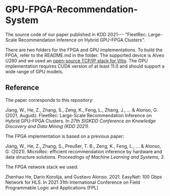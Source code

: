 # GPU-FPGA-Recommendation-System
The source code of our paper published in KDD 2021--- "FleetRec: Large-Scale Recommendation Inference on Hybrid GPU-FPGA Clusters".



There are two folders for the FPGA and GPU implementations. To build the FPGA, refer to the README.md in the folder. The supported device is Alveo U280 and we used an [open-source TCP/IP stack for Vitis](https://github.com/fpgasystems/Vitis_with_100Gbps_TCP-IP). The GPU implementation requires CUDA version of at least 11.0 and should support a wide range of GPU models.



## Reference

The paper corresponds to this repository:

Jiang, W., He, Z., Zhang, S., Zeng, K., Feng, L., Zhang, J., ... & Alonso, G. (2021, August). FleetRec: Large-Scale Recommendation Inference on Hybrid GPU-FPGA Clusters. In *27th SIGKDD Conference on Knowledge Discovery and Data Mining (KDD 2021)*.

The FPGA implementation is based on a previous paper:

Jiang, W., He, Z., Zhang, S., Preußer, T. B., Zeng, K., Feng, L., ... & Alonso, G. (2021). MicroRec: efficient recommendation inference by hardware and data structure solutions. *Proceedings of Machine Learning and Systems*, *3*.

The FPGA network stack we used:

Zhenhao He, Dario Korolija, and Gustavo Alonso. 2021. EasyNet: 100 Gbps Network for HLS. In 2021 31th International Conference on Field Programmable Logic and Applications (FPL)